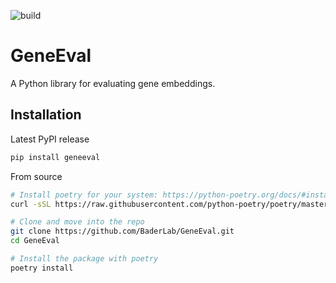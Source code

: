 ![build](https://github.com/BaderLab/GeneEval/workflows/build/badge.svg)

# GeneEval

A Python library for evaluating gene embeddings.

## Installation

Latest PyPI release

```bash
pip install geneeval
```

From source

```bash
# Install poetry for your system: https://python-poetry.org/docs/#installation
curl -sSL https://raw.githubusercontent.com/python-poetry/poetry/master/get-poetry.py | python

# Clone and move into the repo
git clone https://github.com/BaderLab/GeneEval.git
cd GeneEval

# Install the package with poetry
poetry install
```